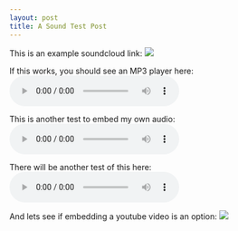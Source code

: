 ```yaml
---
layout: post
title: A Sound Test Post
---
```


This is an example soundcloud link: 
![](https://soundcloud.com/aviciiofficial/preview-avicii-vs-lenny)

If this works, you should see an MP3 player here: 
![](//raw.githubusercontent.com/WorkingTitlePodcast/WorkingTitlePodcast.github.io/master/assetts/sound.mp3)

This is another test to embed my own audio: 
![](https://github.com/WorkingTitlePodcast/WorkingTitlePodcast.github.io/raw/master/assetts/sound.mp3)

There will be another test of this here: 
![](//www.soundhelix.com/examples/mp3/SoundHelix-Song-1.mp3)

And lets see if embedding a youtube video is an option: 
![](//www.youtube.com/watch?v=Ptk_1Dc2iPY)

